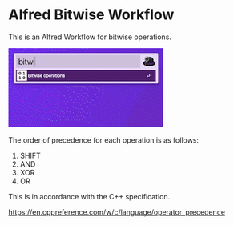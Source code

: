# Alfred Bitwise Workflow
This is an Alfred Workflow for bitwise operations.

![demo](./images/demo.gif)

The order of precedence for each operation is as follows:

1. SHIFT
1. AND
1. XOR
1. OR

This is in accordance with the C++ specification.

https://en.cppreference.com/w/c/language/operator_precedence
